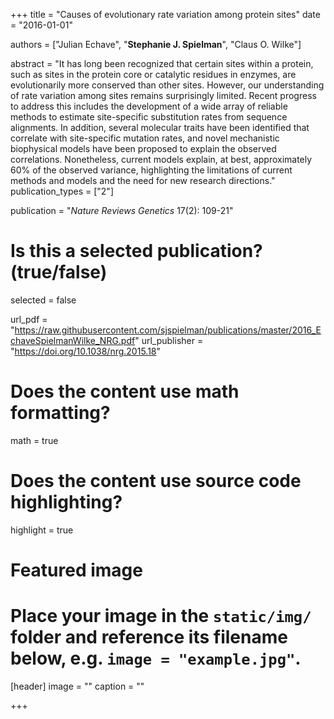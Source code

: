 +++
title = "Causes of evolutionary rate variation among protein sites"
date = "2016-01-01"

authors = ["Julian Echave", "**Stephanie J. Spielman**", "Claus O. Wilke"]

abstract = "It has long been recognized that certain sites within a protein, such as sites in the protein core or catalytic residues in enzymes, are evolutionarily more conserved than other sites. However, our understanding of rate variation among sites remains surprisingly limited. Recent progress to address this includes the development of a wide array of reliable methods to estimate site-specific substitution rates from sequence alignments. In addition, several molecular traits have been identified that correlate with site-specific mutation rates, and novel mechanistic biophysical models have been proposed to explain the observed correlations. Nonetheless, current models explain, at best, approximately 60% of the observed variance, highlighting the limitations of current methods and models and the need for new research directions."
publication_types = ["2"]

publication = "*Nature Reviews Genetics* 17(2): 109-21"

# Is this a selected publication? (true/false)
selected = false

url_pdf = "https://raw.githubusercontent.com/sjspielman/publications/master/2016_EchaveSpielmanWilke_NRG.pdf"
url_publisher = "https://doi.org/10.1038/nrg.2015.18"
# Does the content use math formatting?
math = true

# Does the content use source code highlighting?
highlight = true

# Featured image
# Place your image in the `static/img/` folder and reference its filename below, e.g. `image = "example.jpg"`.
[header]
image = ""
caption = ""

+++

<!-- More detail can easily be written here using *Markdown* and $\rm \LaTeX$ math code. -->
